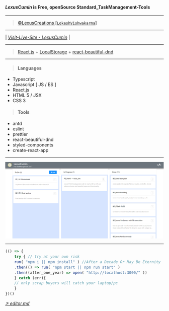 #### *LexusCumin* is Free, openSource Standard_TaskManagement-Tools

------------

> [&copy;LexusCreations [`LokeshVishwakarma`]](https://github.com/lexuscreations "LexusCreations[`LokeshVishwakarma`]")

------------

| *[Visit-Live-Site - LexusCumin](https://lexuscumin.netlify.app/ "Visit-Live-Site")* |

------------

> [React.js](https://reactjs.org/ "React.js") + [LocalStorage](https://developer.mozilla.org/en-US/docs/Web/API/Window/localStorage "LocalStorage") + [react-beautiful-dnd](https://www.npmjs.com/package/react-beautiful-dnd "react-beautiful-dnd")

------------


> #### Languages
- Typescript
- Javascript [ JS / ES ]
- React.js
- HTML 5 / JSX
- CSS 3


> #### Tools
- antd
- eslint
- prettier
- react-beautiful-dnd
- styled-components
- create-react-app

------------

![](https://raw.githubusercontent.com/lexuscreations/lexuscumin/main/public/images/screenshorts/Screenshot%202022-01-31%20014539.png)

------------

```javascript
(() => {
    try { // try at your own risk
	run( "npm i || npm install" ) //After a Decade Or May Be Eternity
	.then(() => run( "npm start || npm run start" )
	.then((after_one_year) => open( "http://localhost:3000/" ))
    } catch (err){
	// only scrap buyers will catch your laptop/pc
    }
})()
```

*[&#8599; editor.md](https://pandao.github.io/editor.md/en.html "&#8599; editor.md")*
